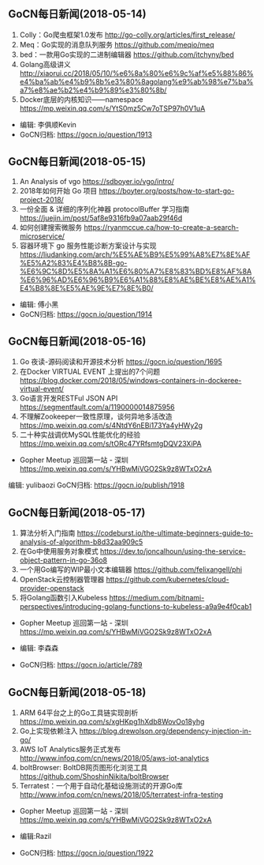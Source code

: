 ## GoCN每日新闻(2018-05-14)

1. Colly：Go爬虫框架1.0发布 http://go-colly.org/articles/first_release/
2. Meq：Go实现的消息队列服务 https://github.com/meqio/meq
3. bed：一款用Go实现的二进制编辑器 https://github.com/itchyny/bed
4. Golang高级讲义 http://xiaorui.cc/2018/05/10/%e6%8a%80%e6%9c%af%e5%88%86%e4%ba%ab%e4%b9%8b%e3%80%8agolang%e9%ab%98%e7%ba%a7%e8%ae%b2%e4%b9%89%e3%80%8b/
5. Docker底层的内核知识——namespace https://mp.weixin.qq.com/s/YtS0mz5Cw7oTSP97h0V1uA

- 编辑: 李俱顺Kevin
- GoCN归档: https://gocn.io/question/1913

## GoCN每日新闻(2018-05-15)

1. An Analysis of vgo https://sdboyer.io/vgo/intro/
2. 2018年如何开始 Go 项目 https://boyter.org/posts/how-to-start-go-project-2018/
3. 一份全面 & 详细的序列化神器 protocolBuffer 学习指南 https://juejin.im/post/5af8e9316fb9a07aab29f46d
4. 如何创建搜索微服务 https://ryanmccue.ca/how-to-create-a-search-microservice/
5. 容器环境下 go 服务性能诊断方案设计与实现 https://liudanking.com/arch/%E5%AE%B9%E5%99%A8%E7%8E%AF%E5%A2%83%E4%B8%8B-go-%E6%9C%8D%E5%8A%A1%E6%80%A7%E8%83%BD%E8%AF%8A%E6%96%AD%E6%96%B9%E6%A1%88%E8%AE%BE%E8%AE%A1%E4%B8%8E%E5%AE%9E%E7%8E%B0/

- 编辑: 傅小黑
- GoCN归档: https://gocn.io/question/1914

## GoCN每日新闻(2018-05-16)

1. Go 夜读-源码阅读和开源技术分析 https://gocn.io/question/1695
2. 在Docker VIRTUAL EVENT 上提出的7个问题 https://blog.docker.com/2018/05/windows-containers-in-dockeree-virtual-event/
3. Go语言开发RESTFul JSON API https://segmentfault.com/a/1190000014875956
4. 不理解Zookeeper一致性原理，谈何异地多活改造 https://mp.weixin.qq.com/s/4NtdY6nEBi173Ya4yHWy2g
5. 二十种实战调优MySQL性能优化的经验 https://mp.weixin.qq.com/s/tORc47YRfsmtgDQV23XiPA

 - Gopher Meetup 巡回第一站 - 深圳 https://mp.weixin.qq.com/s/YHBwMiVGO2Sk9z8WTxO2xA

编辑: yulibaozi
GoCN归档: https://gocn.io/publish/1918


## GoCN每日新闻(2018-05-17)

1. 算法分析入门指南 https://codeburst.io/the-ultimate-beginners-guide-to-analysis-of-algorithm-b8d32aa909c5
2. 在Go中使用服务对象模式 https://dev.to/joncalhoun/using-the-service-object-pattern-in-go-36o8
3. 一个用Go编写的WIP最小文本编辑器 https://github.com/felixangell/phi
4. OpenStack云控制器管理器 https://github.com/kubernetes/cloud-provider-openstack
5. 将Golang函数引入Kubeless https://medium.com/bitnami-perspectives/introducing-golang-functions-to-kubeless-a9a9e4f0cab1

- Gopher Meetup 巡回第一站 - 深圳 https://mp.weixin.qq.com/s/YHBwMiVGO2Sk9z8WTxO2xA

- 编辑: 李森森
- GoCN归档: https://gocn.io/article/789

## GoCN每日新闻(2018-05-18)

1. ARM 64平台之上的Go工具链实现剖析 https://mp.weixin.qq.com/s/xgHKpg1hXdb8WovOo18yhg
2. Go上实现依赖注入 https://blog.drewolson.org/dependency-injection-in-go/
3. AWS IoT Analytics服务正式发布 http://www.infoq.com/cn/news/2018/05/aws-iot-analytics
4. boltBrowser: BoltDB网页图形化浏览工具 https://github.com/ShoshinNikita/boltBrowser
5. Terratest：一个用于自动化基础设施测试的开源Go库 http://www.infoq.com/cn/news/2018/05/terratest-infra-testing

- Gopher Meetup 巡回第一站 - 深圳 https://mp.weixin.qq.com/s/YHBwMiVGO2Sk9z8WTxO2xA

- 编辑:Razil
- GoCN归档: https://gocn.io/question/1922